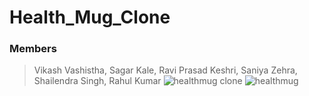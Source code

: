 # Health_Mug_Clone

### Members

> Vikash Vashistha, Sagar Kale, Ravi Prasad Keshri, Saniya Zehra, Shailendra Singh, Rahul Kumar
> ![healthmug clone](https://static.oxinis.com/healthmug/image/healthmug/healthmug-logo.png)
> ![healthmug](/styles/img.png)
